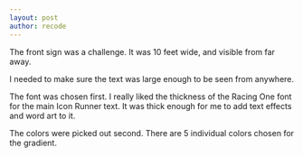 ```yaml
---
layout: post
author: recode
---
```

The front sign was a challenge. It was 10 feet wide, and visible from far away. 

I needed to make sure the text was large enough to be seen from anywhere.

The font was chosen first. I really liked the thickness of the Racing One font for the main Icon Runner text. It was thick enough for me to add text effects and word art to it.

The colors were picked out second. There are 5 individual colors chosen for the gradient.
